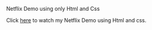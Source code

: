 Netflix Demo using only Html and Css

Click [here](https://netflix-demo-nu.vercel.app) to watch my Netflix Demo using Html and css.
